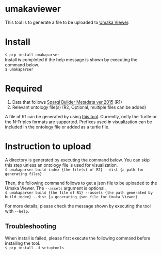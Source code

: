 # umakaviewer
This tool is to generate a file to be uploaded to [Umaka Viewer](https://umaka-viewer.dbcls.jp/).

# Install
`$ pip install umakaparser`  
Install is completed if the help message is shown by executing the command below.  
`$ umakaparser`  

# Required
1. Data that follows [Sparql Builder Metadata ver.2015](http://www.sparqlbuilder.org/doc/sbm_2015sep/) (R1)
2. Relevant ontology file(s) (R2, Optional, multiple files can be added)

A file of R1 can be generated by using [this tool](https://bitbucket.org/yayamamo/tripledataprofiler/src/master/).
Currently, ontly the Turtle or the N-Triples formats are supported.
Prefixes used in visualization can be included in the ontology file or added as a turtle file.

# Instruction to upload

A directory is generated by executing the command below. You can skip this step unless an ontology file is used for visualization.  
`$ umakaparser build-index {the file(s) of R2} --dist {a path for generating files}`

Then, the following command follows to get a json file to be uploaded to the Umaka Viewer. The `--assets` argument is optional.  
`$ umakaparser build {the file of R1} --assets {the path generated by build-index} --dist {a generating json file for Umaka Viewer}`  

For more details, please check the message shown by executing the tool with `--help`.

## Troubleshooting

When install is failed, please first execute the following command before installing the tool.  
`$ pip install -U setuptools`
